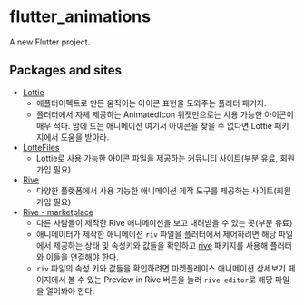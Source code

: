 # flutter_animations

A new Flutter project.

## Packages and sites

- [Lottie](https://pub.dev/packages/lottie/install)
  - 애플터이펙트로 만든 움직이는 아이콘 표현을 도와주는 플러터 패키지. 
  - 플러터에서 자체 제공하는 AnimatedIcon 위젯만으로는 사용 가능한 아이콘이 매우 적다. 맘에 드는 애니메이션 여기서 아이콘을 찾을 수 없다면 Lottie 패키지에서 도움을 받아라.
- [LotteFiles](https://lottiefiles.com/)
  - Lottie로 사용 가능한 아이콘 파일을 제공하는 커뮤니티 사이트(부분 유료, 회원가입 필요)
- [Rive](https://rive.app/)
  - 다양한 플랫폼에서 사용 가능한 애니메이션 제작 도구를 제공하는 사이트(회원가입 필요)
- [Rive - marketplace](https://rive.app/marketplace/)
  - 다른 사람들이 제작한 Rive 애니메이션을 보고 내려받을 수 있는 곳(부분 유료)
  - 애니메이터가 제작한 애니메이션 `riv` 파일을 플러터에서 제어하려면 해당 파일에서 제공하는 상태 및 속성키와 값들을 확인하고 [rive](https://pub.dev/packages/rive/install) 패키지를 사용해 플러터와 이들을 연결해야 한다.
  - `riv` 파일의 속성 키와 값들을 확인하려면 마켓플레이스 애니메이션 상세보기 페이지에서 볼 수 있는 Preview in Rive 버튼을 눌러 `rive editor`로 해당 파일을 열어봐야 한다.